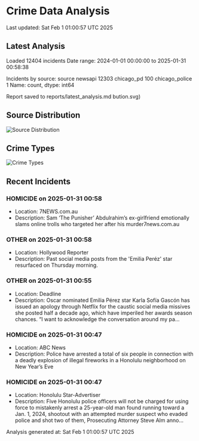 # Crime Data Analysis
Last updated: Sat Feb  1 01:00:57 UTC 2025

## Latest Analysis

Loaded 12404 incidents
Date range: 2024-01-01 00:00:00 to 2025-01-31 00:58:38

Incidents by source:
source
newsapi           12303
chicago_pd          100
chicago_police        1
Name: count, dtype: int64

Report saved to reports/latest_analysis.md
bution.svg)

## Source Distribution
![Source Distribution](images/source_distribution.svg)

## Crime Types
![Crime Types](images/crime_types.svg)

## Recent Incidents

### HOMICIDE on 2025-01-31 00:58
- Location: 7NEWS.com.au
- Description: Sam ‘The Punisher’ Abdulrahim’s ex-girlfriend emotionally slams online trolls who targeted her after his murder7news.com.au


### OTHER on 2025-01-31 00:58
- Location: Hollywood Reporter
- Description: Past social media posts from the 'Emilia Peréz' star resurfaced on Thursday morning.


### OTHER on 2025-01-31 00:55
- Location: Deadline
- Description: Oscar nominated Emilia Pérez star Karla Sofía Gascón has issued an apology through Netflix for the caustic social media missives she posted half a decade ago, which have imperiled her awards season chances. “I want to acknowledge the conversation around my pa…


### HOMICIDE on 2025-01-31 00:47
- Location: ABC News
- Description: Police have arrested a total of six people in connection with a deadly explosion of illegal fireworks in a Honolulu neighborhood on New Year’s Eve


### HOMICIDE on 2025-01-31 00:47
- Location: Honolulu Star-Advertiser
- Description: Five Honolulu police officers will not be charged for using force to mistakenly arrest a 25-year-old man found running toward a Jan. 1, 2024, shootout with an attempted murder suspect who evaded police and shot two of them, Prosecuting Attorney Steve Alm anno…

Analysis generated at: Sat Feb  1 01:00:57 UTC 2025

